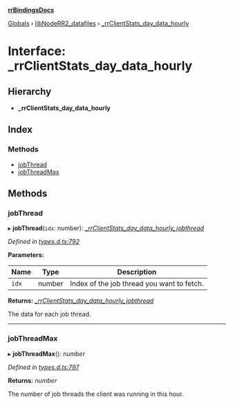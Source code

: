 **[rrBindingsDocs](../README.md)**

[Globals](../README.md) › [libNodeRR2_datafiles](../modules/libnoderr2_datafiles.md) › [_rrClientStats_day_data_hourly](libnoderr2_datafiles._rrclientstats_day_data_hourly.md)

# Interface: _rrClientStats_day_data_hourly

## Hierarchy

* **_rrClientStats_day_data_hourly**

## Index

### Methods

* [jobThread](libnoderr2_datafiles._rrclientstats_day_data_hourly.md#jobthread)
* [jobThreadMax](libnoderr2_datafiles._rrclientstats_day_data_hourly.md#jobthreadmax)

## Methods

###  jobThread

▸ **jobThread**(`idx`: number): *[_rrClientStats_day_data_hourly_jobthread](libnoderr2_datafiles._rrclientstats_day_data_hourly_jobthread.md)*

*Defined in [types.d.ts:792](https://github.com/Novalis15/RoyalRender-OpenExtensions/blob/5ba4523/rrNodeJS_rrBindings/nodeJS/win64/v6/types.d.ts#L792)*

**Parameters:**

Name | Type | Description |
------ | ------ | ------ |
`idx` | number | Index of the job thread you want to fetch. |

**Returns:** *[_rrClientStats_day_data_hourly_jobthread](libnoderr2_datafiles._rrclientstats_day_data_hourly_jobthread.md)*

The data for each job thread.

___

###  jobThreadMax

▸ **jobThreadMax**(): *number*

*Defined in [types.d.ts:797](https://github.com/Novalis15/RoyalRender-OpenExtensions/blob/5ba4523/rrNodeJS_rrBindings/nodeJS/win64/v6/types.d.ts#L797)*

**Returns:** *number*

The number of job threads the client was running in this hour.